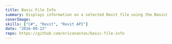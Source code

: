 ```yaml
---
title: Basic File Info
summary: Displays information on a selected Revit file using the BasicFileInfo feature of the Revit API
coverImage:
skills: ["C#", "Revit", "Revit API"]
date: "2016-09-22"
repo: https://github.com/ericanastas/basic-file-info
---
```

